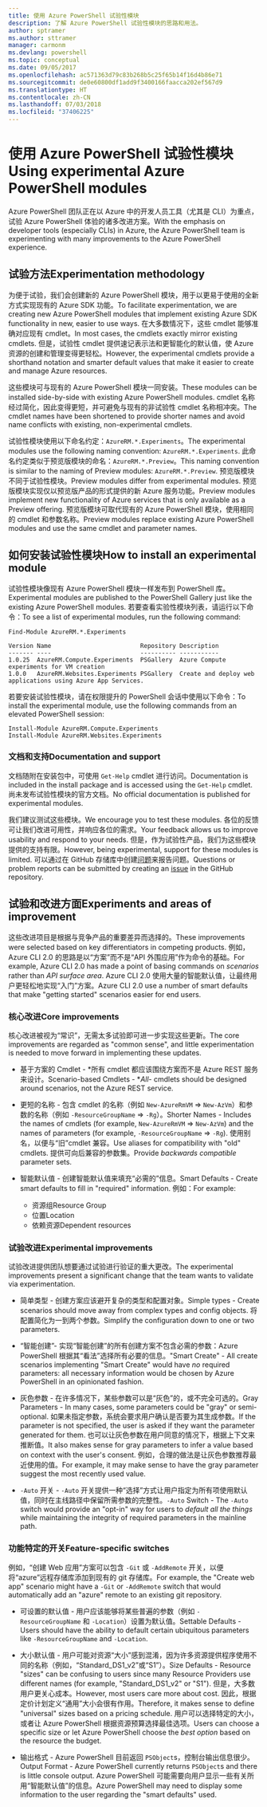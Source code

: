 ```yaml
---
title: 使用 Azure PowerShell 试验性模块
description: 了解 Azure PowerShell 试验性模块的思路和用法。
author: sptramer
ms.author: sttramer
manager: carmonm
ms.devlang: powershell
ms.topic: conceptual
ms.date: 09/05/2017
ms.openlocfilehash: ac571363d79c83b268b5c25f65b14f16d4b86e71
ms.sourcegitcommit: de0e60800df1add9f3400166faacca202ef567d9
ms.translationtype: HT
ms.contentlocale: zh-CN
ms.lasthandoff: 07/03/2018
ms.locfileid: "37406225"
---
```

# <a name="using-experimental-azure-powershell-modules"></a><span data-ttu-id="b43b4-103">使用 Azure PowerShell 试验性模块</span><span class="sxs-lookup"><span data-stu-id="b43b4-103">Using experimental Azure PowerShell modules</span></span>

<span data-ttu-id="b43b4-104">Azure PowerShell 团队正在以 Azure 中的开发人员工具（尤其是 CLI）为重点，试验 Azure PowerShell 体验的诸多改进方案。</span><span class="sxs-lookup"><span data-stu-id="b43b4-104">With the emphasis on developer tools (especially CLIs) in Azure, the Azure PowerShell team is experimenting with many improvements to the Azure PowerShell experience.</span></span>

## <a name="experimentation-methodology"></a><span data-ttu-id="b43b4-105">试验方法</span><span class="sxs-lookup"><span data-stu-id="b43b4-105">Experimentation methodology</span></span>

<span data-ttu-id="b43b4-106">为便于试验，我们会创建新的 Azure PowerShell 模块，用于以更易于使用的全新方式实现现有的 Azure SDK 功能。</span><span class="sxs-lookup"><span data-stu-id="b43b4-106">To facilitate experimentation, we are creating new Azure PowerShell modules that implement existing Azure SDK functionality in new, easier to use ways.</span></span> <span data-ttu-id="b43b4-107">在大多数情况下，这些 cmdlet 能够准确对应现有 cmdlet。</span><span class="sxs-lookup"><span data-stu-id="b43b4-107">In most cases, the cmdlets exactly mirror existing cmdlets.</span></span> <span data-ttu-id="b43b4-108">但是，试验性 cmdlet 提供速记表示法和更智能化的默认值，使 Azure 资源的创建和管理变得更轻松。</span><span class="sxs-lookup"><span data-stu-id="b43b4-108">However, the experimental cmdlets provide a shorthand notation and smarter default values that make it easier to create and manage Azure resources.</span></span>

<span data-ttu-id="b43b4-109">这些模块可与现有的 Azure PowerShell 模块一同安装。</span><span class="sxs-lookup"><span data-stu-id="b43b4-109">These modules can be installed side-by-side with existing Azure PowerShell modules.</span></span> <span data-ttu-id="b43b4-110">cmdlet 名称经过简化，因此变得更短，并可避免与现有的非试验性 cmdlet 名称相冲突。</span><span class="sxs-lookup"><span data-stu-id="b43b4-110">The cmdlet names have been shortened to provide shorter names and avoid name conflicts with existing, non-experimental cmdlets.</span></span>

<span data-ttu-id="b43b4-111">试验性模块使用以下命名约定：`AzureRM.*.Experiments`。</span><span class="sxs-lookup"><span data-stu-id="b43b4-111">The experimental modules use the following naming convention: `AzureRM.*.Experiments`.</span></span> <span data-ttu-id="b43b4-112">此命名约定类似于预览版模块的命名：`AzureRM.*.Preview`。</span><span class="sxs-lookup"><span data-stu-id="b43b4-112">This naming convention is similar to the naming of Preview modules: `AzureRM.*.Preview`.</span></span> <span data-ttu-id="b43b4-113">预览版模块不同于试验性模块。</span><span class="sxs-lookup"><span data-stu-id="b43b4-113">Preview modules differ from experimental modules.</span></span> <span data-ttu-id="b43b4-114">预览版模块实现仅以预览版产品的形式提供的新 Azure 服务功能。</span><span class="sxs-lookup"><span data-stu-id="b43b4-114">Preview modules implement new functionality of Azure services that is only available as a Preview offering.</span></span> <span data-ttu-id="b43b4-115">预览版模块可取代现有的 Azure PowerShell 模块，使用相同的 cmdlet 和参数名称。</span><span class="sxs-lookup"><span data-stu-id="b43b4-115">Preview modules replace existing Azure PowerShell modules and use the same cmdlet and parameter names.</span></span>

## <a name="how-to-install-an-experimental-module"></a><span data-ttu-id="b43b4-116">如何安装试验性模块</span><span class="sxs-lookup"><span data-stu-id="b43b4-116">How to install an experimental module</span></span>

<span data-ttu-id="b43b4-117">试验性模块像现有 Azure PowerShell 模块一样发布到 PowerShell 库。</span><span class="sxs-lookup"><span data-stu-id="b43b4-117">Experimental modules are published to the PowerShell Gallery just like the existing Azure PowerShell modules.</span></span> <span data-ttu-id="b43b4-118">若要查看实验性模块列表，请运行以下命令：</span><span class="sxs-lookup"><span data-stu-id="b43b4-118">To see a list of experimental modules, run the following command:</span></span>

```azurepowershell-interactive
Find-Module AzureRM.*.Experiments
```

```output
Version Name                         Repository Description
------- ----                         ---------- -----------
1.0.25  AzureRM.Compute.Experiments  PSGallery  Azure Compute experiments for VM creation
1.0.0   AzureRM.Websites.Experiments PSGallery  Create and deploy web applications using Azure App Services.
```

<span data-ttu-id="b43b4-119">若要安装试验性模块，请在权限提升的 PowerShell 会话中使用以下命令：</span><span class="sxs-lookup"><span data-stu-id="b43b4-119">To install the experimental module, use the following commands from an elevated PowerShell session:</span></span>

```azurepowershell-interactive
Install-Module AzureRM.Compute.Experiments
Install-Module AzureRM.Websites.Experiments
```

### <a name="documentation-and-support"></a><span data-ttu-id="b43b4-120">文档和支持</span><span class="sxs-lookup"><span data-stu-id="b43b4-120">Documentation and support</span></span>

<span data-ttu-id="b43b4-121">文档随附在安装包中，可使用 `Get-Help` cmdlet 进行访问。</span><span class="sxs-lookup"><span data-stu-id="b43b4-121">Documentation is included in the install package and is accessed using the `Get-Help` cmdlet.</span></span> <span data-ttu-id="b43b4-122">尚未发布试验性模块的官方文档。</span><span class="sxs-lookup"><span data-stu-id="b43b4-122">No official documentation is published for experimental modules.</span></span>

<span data-ttu-id="b43b4-123">我们建议测试这些模块。</span><span class="sxs-lookup"><span data-stu-id="b43b4-123">We encourage you to test these modules.</span></span> <span data-ttu-id="b43b4-124">各位的反馈可让我们改进可用性，并响应各位的需求。</span><span class="sxs-lookup"><span data-stu-id="b43b4-124">Your feedback allows us to improve usability and respond to your needs.</span></span> <span data-ttu-id="b43b4-125">但是，作为试验性产品，我们为这些模块提供的支持有限。</span><span class="sxs-lookup"><span data-stu-id="b43b4-125">However, being experimental, support for these modules is limited.</span></span> <span data-ttu-id="b43b4-126">可以通过在 GitHub 存储库中创建[问题](https://github.com/Azure/azure-powershell/issues)来报告问题。</span><span class="sxs-lookup"><span data-stu-id="b43b4-126">Questions or problem reports can be submitted by creating an [issue](https://github.com/Azure/azure-powershell/issues) in the GitHub repository.</span></span>

## <a name="experiments-and-areas-of-improvement"></a><span data-ttu-id="b43b4-127">试验和改进方面</span><span class="sxs-lookup"><span data-stu-id="b43b4-127">Experiments and areas of improvement</span></span>

<span data-ttu-id="b43b4-128">这些改进项目是根据与竞争产品的重要差异而选择的。</span><span class="sxs-lookup"><span data-stu-id="b43b4-128">These improvements were selected based on key differentiators in competing products.</span></span> <span data-ttu-id="b43b4-129">例如，Azure CLI 2.0 的思路是以“方案”而不是“API 外围应用”作为命令的基础。</span><span class="sxs-lookup"><span data-stu-id="b43b4-129">For example, Azure CLI 2.0 has made a point of basing commands on _scenarios_ rather than _API surface area_.</span></span>
<span data-ttu-id="b43b4-130">Azure CLI 2.0 使用大量的智能默认值，让最终用户更轻松地实现“入门”方案。</span><span class="sxs-lookup"><span data-stu-id="b43b4-130">Azure CLI 2.0 use a number of smart defaults that make "getting started" scenarios easier for end users.</span></span>

### <a name="core-improvements"></a><span data-ttu-id="b43b4-131">核心改进</span><span class="sxs-lookup"><span data-stu-id="b43b4-131">Core improvements</span></span>

<span data-ttu-id="b43b4-132">核心改进被视为“常识”，无需太多试验即可进一步实现这些更新。</span><span class="sxs-lookup"><span data-stu-id="b43b4-132">The core improvements are regarded as "common sense", and little experimentation is needed to move forward in implementing these updates.</span></span>

- <span data-ttu-id="b43b4-133">基于方案的 Cmdlet - \*所有 cmdlet 都应该围绕方案而不是 Azure REST 服务来设计。</span><span class="sxs-lookup"><span data-stu-id="b43b4-133">Scenario-based Cmdlets - \**All*- cmdlets should be designed around scenarios, not the Azure REST service.</span></span>

- <span data-ttu-id="b43b4-134">更短的名称 - 包含 cmdlet 的名称（例如 `New-AzureRmVM` => `New-AzVm`）和参数的名称（例如 `-ResourceGroupName` => `-Rg`）。</span><span class="sxs-lookup"><span data-stu-id="b43b4-134">Shorter Names - Includes the names of cmdlets (for example, `New-AzureRmVM` => `New-AzVm`) and the names of parameters (for example, `-ResourceGroupName` => `-Rg`).</span></span> <span data-ttu-id="b43b4-135">使用别名，以便与“旧”cmdlet 兼容。</span><span class="sxs-lookup"><span data-stu-id="b43b4-135">Use aliases for compatibility with "old" cmdlets.</span></span> <span data-ttu-id="b43b4-136">提供可向后兼容的参数集。</span><span class="sxs-lookup"><span data-stu-id="b43b4-136">Provide _backwards compatible_ parameter sets.</span></span>

- <span data-ttu-id="b43b4-137">智能默认值 - 创建智能默认值来填充“必需的”信息。</span><span class="sxs-lookup"><span data-stu-id="b43b4-137">Smart Defaults - Create smart defaults to fill in "required" information.</span></span> <span data-ttu-id="b43b4-138">例如：</span><span class="sxs-lookup"><span data-stu-id="b43b4-138">For example:</span></span>
  - <span data-ttu-id="b43b4-139">资源组</span><span class="sxs-lookup"><span data-stu-id="b43b4-139">Resource Group</span></span>
  - <span data-ttu-id="b43b4-140">位置</span><span class="sxs-lookup"><span data-stu-id="b43b4-140">Location</span></span>
  - <span data-ttu-id="b43b4-141">依赖资源</span><span class="sxs-lookup"><span data-stu-id="b43b4-141">Dependent resources</span></span>

### <a name="experimental-improvements"></a><span data-ttu-id="b43b4-142">试验改进</span><span class="sxs-lookup"><span data-stu-id="b43b4-142">Experimental improvements</span></span>

<span data-ttu-id="b43b4-143">试验改进提供团队想要通过试验进行验证的重大更改。</span><span class="sxs-lookup"><span data-stu-id="b43b4-143">The experimental improvements present a significant change that the team wants to validate via experimentation.</span></span>

- <span data-ttu-id="b43b4-144">简单类型 - 创建方案应该避开复杂的类型和配置对象。</span><span class="sxs-lookup"><span data-stu-id="b43b4-144">Simple types - Create scenarios should move away from complex types and config objects.</span></span> <span data-ttu-id="b43b4-145">将配置简化为一到两个参数。</span><span class="sxs-lookup"><span data-stu-id="b43b4-145">Simplify the configuration down to one or two parameters.</span></span>

- <span data-ttu-id="b43b4-146">“智能创建”- 实现“智能创建”的所有创建方案不包含必需的参数：Azure PowerShell 根据其“看法”选择所有必要的信息。</span><span class="sxs-lookup"><span data-stu-id="b43b4-146">"Smart Create" - All create scenarios implementing "Smart Create" would have _no_ required parameters: all necessary information would be chosen by Azure PowerShell in an opinionated fashion.</span></span>

- <span data-ttu-id="b43b4-147">灰色参数 - 在许多情况下，某些参数可以是“灰色”的，或不完全可选的。</span><span class="sxs-lookup"><span data-stu-id="b43b4-147">Gray Parameters - In many cases, some parameters could be "gray" or semi-optional.</span></span> <span data-ttu-id="b43b4-148">如果未指定参数，系统会要求用户确认是否要为其生成参数。</span><span class="sxs-lookup"><span data-stu-id="b43b4-148">If the parameter is not specified, the user is asked if they want the parameter generated for them.</span></span> <span data-ttu-id="b43b4-149">也可以让灰色参数在用户同意的情况下，根据上下文来推断值。</span><span class="sxs-lookup"><span data-stu-id="b43b4-149">It also makes sense for gray parameters to infer a value based on context with the user's consent.</span></span>
  <span data-ttu-id="b43b4-150">例如，合理的做法是让灰色参数推荐最近使用的值。</span><span class="sxs-lookup"><span data-stu-id="b43b4-150">For example, it may make sense to have the gray parameter suggest the most recently used value.</span></span>

- <span data-ttu-id="b43b4-151">`-Auto` 开关 - `-Auto` 开关提供一种“选择”方式让用户指定为所有项使用默认值，同时在主线路径中保留所需参数的完整性。</span><span class="sxs-lookup"><span data-stu-id="b43b4-151">`-Auto` Switch - The `-Auto` switch would provide an "opt-in" way for users to _default all the things_ while maintaining the integrity of required parameters in the mainline path.</span></span>

### <a name="feature-specific-switches"></a><span data-ttu-id="b43b4-152">功能特定的开关</span><span class="sxs-lookup"><span data-stu-id="b43b4-152">Feature-specific switches</span></span>

<span data-ttu-id="b43b4-153">例如，“创建 Web 应用”方案可以包含 `-Git` 或 `-AddRemote` 开关，以便将“azure”远程存储库添加到现有的 git 存储库。</span><span class="sxs-lookup"><span data-stu-id="b43b4-153">For example, the "Create web app" scenario might have a `-Git` or `-AddRemote` switch that would automatically add an "azure" remote to an existing git repository.</span></span>

- <span data-ttu-id="b43b4-154">可设置的默认值 - 用户应该能够将某些普遍的参数（例如 `-ResourceGroupName` 和 `-Location`）设置为默认值。</span><span class="sxs-lookup"><span data-stu-id="b43b4-154">Settable Defaults - Users should have the ability to default certain ubiquitous parameters like `-ResourceGroupName` and `-Location`.</span></span>

- <span data-ttu-id="b43b4-155">大小默认值 - 用户可能对资源“大小”感到混淆，因为许多资源提供程序使用不同的名称（例如，“Standard\_DS1\_v2”或“S1”）。</span><span class="sxs-lookup"><span data-stu-id="b43b4-155">Size Defaults - Resource "sizes" can be confusing to users since many Resource Providers use different names (for example, "Standard\_DS1\_v2" or "S1").</span></span> <span data-ttu-id="b43b4-156">但是，大多数用户更关心成本。</span><span class="sxs-lookup"><span data-stu-id="b43b4-156">However, most users care more about cost.</span></span> <span data-ttu-id="b43b4-157">因此，根据定价计划定义“通用”大小会很有作用。</span><span class="sxs-lookup"><span data-stu-id="b43b4-157">Therefore, it makes sense to define "universal" sizes based on a pricing schedule.</span></span> <span data-ttu-id="b43b4-158">用户可以选择特定的大小，或者让 Azure PowerShell 根据资源预算选择最佳选项。</span><span class="sxs-lookup"><span data-stu-id="b43b4-158">Users can choose a specific size or let Azure PowerShell choose the _best option_ based on the resource the budget.</span></span>

- <span data-ttu-id="b43b4-159">输出格式 - Azure PowerShell 目前返回 `PSObject`s，控制台输出信息很少。</span><span class="sxs-lookup"><span data-stu-id="b43b4-159">Output Format - Azure PowerShell currently returns `PSObject`s and there is little console output.</span></span> <span data-ttu-id="b43b4-160">Azure PowerShell 可能需要向用户显示一些有关所用“智能默认值”的信息。</span><span class="sxs-lookup"><span data-stu-id="b43b4-160">Azure PowerShell may need to display some information to the user regarding the "smart defaults" used.</span></span>
